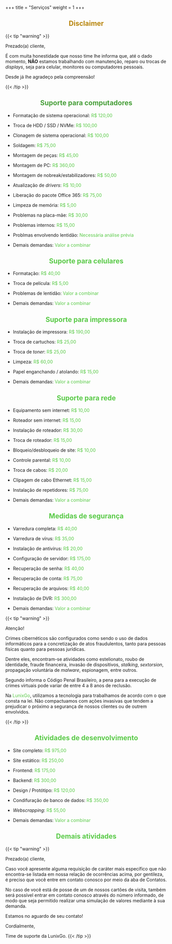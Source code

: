 +++
title = "Serviços"
weight = 1
+++

<!-- ### Suporte para computadores -->

<center>
    <h2>
        <span style="color:#b8860b">Disclaimer</span>
    </h2>
</center>

{{< tip "warning" >}}

Prezado(a) cliente,

É com muita honestidade que nosso time lhe informa que, até o dado momento, **NÃO** estamos trabalhando com manutenção, reparo ou trocas de _displays_, seja para celular, monitores ou computadores pessoais.

Desde já lhe agradeço pela compreensão!

{{< /tip >}}


<center>
    <h2>
        <span style="color:#489f3a">Suporte para computadores</span>
    </h2>
</center>

- Formatação de sistema operacional: <span style="color:#5aca48">R$ 120,00</span>

- Troca de HDD / SSD / NVMe: <span style="color:#5aca48">R$ 100,00</span>

- Clonagem de sistema operacional: <span style="color:#5aca48">R$ 100,00</span>

- Soldagem: <span style="color:#5aca48">R$ 75,00</span>

- Montagem de peças: <span style="color:#5aca48">R$ 45,00</span>

- Montagem de PC: <span style="color:#5aca48">R$ 360,00</span>

- Montagem de nobreak/estabilizadores: <span style="color:#5aca48">R$ 50,00</span>

- Atualização de _drivers_: <span style="color:#5aca48">R$ 10,00</span>

- Liberação do pacote Office 365: <span style="color:#5aca48">R$ 75,00</span>

- Limpeza de memória: <span style="color:#5aca48">R$ 5,00</span>

- Problemas na placa-mãe: <span style="color:#5aca48">R$ 30,00</span>

- Problemas internos: <span style="color:#5aca48">R$ 15,00</span>

- Problmas envolvendo lentidão: <span style="color:#5aca48">Necessária análise prévia</span>

- Demais demandas: <span style="color:#5aca48">Valor a combinar</span>

<center>
    <h2>
        <span style="color:#5aca48">Suporte para celulares</span>
    </h2>
</center>

- Formatação: <span style="color:#5aca48">R$ 40,00</span>

- Troca de película: <span style="color:#5aca48">R$ 5,00</span>

- Problemas de lentidão: <span style="color:#5aca48">Valor a combinar</span>

- Demais demandas: <span style="color:#5aca48">Valor a combinar</span>

<center>
    <h2>
        <span style="color:#5aca48">Suporte para impressora</span>
    </h2>
</center>

- Instalação de impressora: <span style="color:#5aca48">R$ 190,00</span>

- Troca de cartuchos: <span style="color:#5aca48">R$ 25,00</span>

- Troca de _toner_: <span style="color:#5aca48">R$ 25,00</span>

- Limpeza: <span style="color:#5aca48">R$ 60,00</span>

- Papel enganchando / atolando: <span style="color:#5aca48">R$ 15,00</span>

- Demais demandas: <span style="color:#5aca48">Valor a combinar</span>

<center>
    <h2>
        <span style="color:#5aca48">Suporte para rede</span>
    </h2>
</center>

- Equipamento sem internet: <span style="color:#5aca48">R$ 10,00</span>

- Roteador sem internet: <span style="color:#5aca48">R$ 15,00</span>

- Instalação de roteador: <span style="color:#5aca48">R$ 30,00</span>

- Troca de roteador: <span style="color:#5aca48">R$ 15,00</span>

- Bloqueio/desbloqueio de site: <span style="color:#5aca48">R$ 10,00</span>

- Controle parental: <span style="color:#5aca48">R$ 10,00</span>

- Troca de cabos: <span style="color:#5aca48">R$ 20,00</span>

- Clipagem de cabo Ethernet: <span style="color:#5aca48">R$ 15,00</span>

- Instalação de repetidores: <span style="color:#5aca48">R$ 75,00</span>

- Demais demandas: <span style="color:#5aca48">Valor a combinar</span>
 
<center>
    <h2>
        <span style="color:#5aca48">Medidas de segurança</span>
    </h2>
</center>

- Varredura completa: <span style="color:#5aca48">R$ 40,00</span>

- Varredura de vírus: <span style="color:#5aca48">R$ 35,00</span>

- Instalação de antivírus: <span style="color:#5aca48">R$ 20,00</span>

- Configuração de servidor: <span style="color:#5aca48">R$ 175,00</span>

- Recuperação de senha: <span style="color:#5aca48">R$ 40,00</span>

- Recuperação de conta: <span style="color:#5aca48">R$ 75,00</span>

- Recuperação de arquivos: <span style="color:#5aca48">R$ 40,00</span>

- Instalação de DVR: <span style="color:#5aca48">R$ 300,00</span>

- Demais demandas: <span style="color:#5aca48">Valor a combinar</span>

{{< tip "warning" >}}

Atenção!

Crimes cibernéticos são configurados como sendo o uso de dados informáticos para a concretização de atos fraudulentos, tanto para pessoas físicas quanto para pessoas jurídicas. 

Dentre eles, encontram-se atividades como estelionato, roubo de identidade, fraude financeira, invasão de dispositivos, _stalking_, _sextorsion_, propagação voluntária de _malware_, espionagem, entre outros.

Segundo informa o Código Penal Brasileiro, a pena para a execução de crimes virtuais pode variar de entre 4 a 8 anos de reclusão.

Na <span style="color:#5aca48">LunixGo</span>, utilizamos a tecnologia para trabalhamos de acordo com o que consta na lei. Não compactuamos com ações invasivas que tendem a prejudicar o próximo a segurança de nossos clientes ou de outrem envolvidos.

{{< /tip >}}

<center>
    <h2>
        <span style="color:#5aca48">Atividades de desenvolvimento</span>
    </h2>
</center>

- Site completo: <span style="color:#5aca48">R$ 975,00</span>

- Site estático: <span style="color:#5aca48">R$ 250,00</span>

- Frontend: <span style="color:#5aca48">R$ 175,00</span>

- Backend: <span style="color:#5aca48">R$ 300,00</span>

- Design / Protótipo: <span style="color:#5aca48">R$ 120,00</span>

- Condifuração de banco de dados: <span style="color:#5aca48">R$ 350,00</span>

- _Webscrapping_: <span style="color:#5aca48">R$ 55,00</span>

- Demais demandas: <span style="color:#5aca48">Valor a combinar</span>

<center>
    <h2>
        <span style="color:#5aca48">Demais atividades</span>
    </h2>
</center>

{{< tip "warning" >}}

Prezado(a) cliente,

Caso você apresente alguma requisição de caráter mais específico que não encontra-se listada em nossa relação de ocorrências acima, por gentileza, é preciso que você entre em contato conosco por meio da aba de Contatos.

No caso de você está de posse de um de nossos cartões de visita, também será possível entrar em contato conosco através do número informado, de modo que seja permitido realizar uma simulação de valores mediante à sua demanda.

Estamos no aguardo de seu contato!

Cordialmente,

Time de suporte da LunixGo. 
{{< /tip >}}

<!-- {{< button "./example" "Tutorials" "mb-1" >}} -->

<!-- {{< button "../docs/" "Back to docs" >}} -->